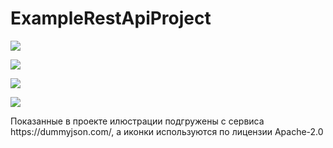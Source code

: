 # ExampleRestApiProject
<p align="left">
<img src="https://github.com/MSagGik/ExampleRestApiProject/assets/108148690/c5bd47df-17cb-4e9c-b650-590fc078edd3"/>
</p>
<p align="left">
<img src="https://github.com/MSagGik/ExampleRestApiProject/assets/108148690/ac638cee-d056-4893-9ad4-36a497bc1d7"/>
</p>
<p align="left">
<img src="https://github.com/MSagGik/ExampleRestApiProject/assets/108148690/358f385f-ecac-4fa9-8f06-eea7b0f8f088"/>
</p>
<p align="left">
<img src="https://github.com/MSagGik/ExampleRestApiProject/assets/108148690/37b9ba7a-45b2-4c7b-8fa5-9a6345b946b5"/>
</p>
Показанные в проекте илюстрации подгружены с сервиса https://dummyjson.com/, а иконки используются по лицензии Apache-2.0
